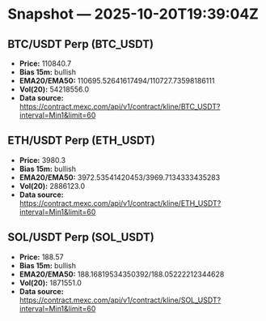 # Snapshot — 2025-10-20T19:39:04Z

## BTC/USDT Perp (BTC_USDT)
- **Price:** 110840.7
- **Bias 15m:** bullish
- **EMA20/EMA50:** 110695.52641617494/110727.73598186111
- **Vol(20):** 54218556.0
- **Data source:** https://contract.mexc.com/api/v1/contract/kline/BTC_USDT?interval=Min1&limit=60

## ETH/USDT Perp (ETH_USDT)
- **Price:** 3980.3
- **Bias 15m:** bullish
- **EMA20/EMA50:** 3972.53541420453/3969.7134333435283
- **Vol(20):** 2886123.0
- **Data source:** https://contract.mexc.com/api/v1/contract/kline/ETH_USDT?interval=Min1&limit=60

## SOL/USDT Perp (SOL_USDT)
- **Price:** 188.57
- **Bias 15m:** bullish
- **EMA20/EMA50:** 188.16819534350392/188.05222212344628
- **Vol(20):** 1871551.0
- **Data source:** https://contract.mexc.com/api/v1/contract/kline/SOL_USDT?interval=Min1&limit=60
